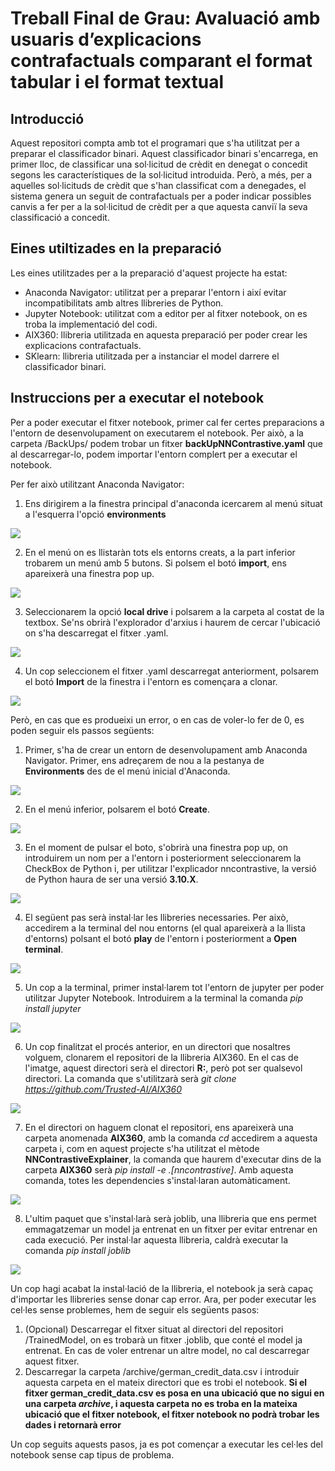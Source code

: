 # Treball Final de Grau: Avaluació amb usuaris d’explicacions contrafactuals comparant el format tabular i el format textual

## Introducció
Aquest repositori compta amb tot el programari que s'ha utilitzat per a preparar el classificador binari. Aquest classificador binari s'encarrega, en primer lloc, de classificar una sol·licitud de crèdit en denegat o concedit segons les característiques de la sol·licitud introduida. Però, a més, per a aquelles sol·licituds de crèdit que s'han classificat com a denegades, el sistema genera un seguit de contrafactuals per a poder indicar possibles canvis a fer per a la sol·licitud de crèdit per a que aquesta canviï la seva classificació a concedit.

## Eines utiltizades en la preparació
Les eines utilitzades per a la preparació d'aquest projecte ha estat:

- Anaconda Navigator: utilitzat per a preparar l'entorn i així evitar incompatibilitats amb altres llibreries de Python.
- Jupyter Notebook: utilitzat com a editor per al fitxer notebook, on es troba la implementació del codi.
- AIX360: llibreria utilitzada en aquesta preparació per poder crear les explicacions contrafactuals.
- SKlearn: llibreria utilitzada per a instanciar el model darrere el classificador binari.

## Instruccions per a executar el notebook
Per a poder executar el fitxer notebook, primer cal fer certes preparacions a l'entorn de desenvolupament on executarem el notebook. Per això, a la carpeta /BackUps/ podem trobar un fitxer **backUpNNContrastive.yaml** que al descarregar-lo, podem importar l'entorn complert per a executar el notebook. 

Per fer això utilitzant Anaconda Navigator:

1. Ens dirigirem a la finestra principal d'anaconda icercarem al menú situat a l'esquerra l'opció **environments**
<img src="https://github.com/Gerard01mm/TFGAvaluacioDeContrafactuals/blob/main/tutorialImportar/importar1.png">

2. En el menú on es llistaràn tots els entorns creats, a la part inferior trobarem un menú amb 5 butons. Si polsem el botó **import**, ens apareixerà una finestra pop up.
<img src="https://github.com/Gerard01mm/TFGAvaluacioDeContrafactuals/blob/main/tutorialImportar/importar2.png">

3. Seleccionarem la opció **local drive** i polsarem a la carpeta al costat de la textbox. Se'ns obrirà l'explorador d'arxius i haurem de cercar l'ubicació on s'ha descarregat el fitxer .yaml.
<img src="https://github.com/Gerard01mm/TFGAvaluacioDeContrafactuals/blob/main/tutorialImportar/importar3.png">

4. Un cop seleccionem el fitxer .yaml descarregat anteriorment, polsarem el botó **Import** de la finestra i l'entorn es començara a clonar.
<img src="https://github.com/Gerard01mm/TFGAvaluacioDeContrafactuals/blob/main/tutorialImportar/importar4.png">

Però, en cas que es produeixi un error, o en cas de voler-lo fer de 0, es poden seguir els passos següents:

1. Primer, s'ha de crear un entorn de desenvolupament amb Anaconda Navigator. Primer, ens adreçarem de nou a la pestanya de **Environments** des de el menú inicial d'Anaconda.
<img src="https://github.com/Gerard01mm/TFGAvaluacioDeContrafactuals/blob/main/tutorialImportar/importar1.png">

2. En el menú inferior, polsarem el botó **Create**.
<img src="https://github.com/Gerard01mm/TFGAvaluacioDeContrafactuals/blob/main/TutorialCrearEntorn/Crear2.png">

3. En el moment de pulsar el boto, s'obrirà una finestra pop up, on introduirem un nom per a l'entorn i posteriorment seleccionarem la CheckBox de Python i, per utilitzar l'explicador nncontrastive, la versió de Python haura de ser una versió **3.10.X**.
<img src="https://github.com/Gerard01mm/TFGAvaluacioDeContrafactuals/blob/main/TutorialCrearEntorn/Crear3.png">

4. El següent pas serà instal·lar les llibreries necessaries. Per això, accedirem a la terminal del nou entorns (el qual apareixerà a la llista d'entorns) polsant el botó **play** de l'entorn i posteriorment a **Open terminal**.
<img src="https://github.com/Gerard01mm/TFGAvaluacioDeContrafactuals/blob/main/TutorialCrearEntorn/Crear4.png">

5. Un cop a la terminal, primer instal·larem tot l'entorn de jupyter per poder utilitzar Jupyter Notebook. Introduirem a la terminal la comanda _pip install jupyter_
<img src="https://github.com/Gerard01mm/TFGAvaluacioDeContrafactuals/blob/main/TutorialCrearEntorn/Crear5.png">

6. Un cop finalitzat el procés anterior, en un directori que nosaltres volguem, clonarem el repositori de la llibreria AIX360. En el cas de l'imatge, aquest directori serà el directori **R:**, però pot ser qualsevol directori. La comanda que s'utilitzarà serà _git clone https://github.com/Trusted-AI/AIX360_
<img src="https://github.com/Gerard01mm/TFGAvaluacioDeContrafactuals/blob/main/TutorialCrearEntorn/Crear6.png">

7. En el directori on haguem clonat el repositori, ens apareixerà una carpeta anomenada **AIX360**, amb la comanda _cd_ accedirem a aquesta carpeta i, com en aquest projecte s'ha utilitzat el mètode **NNContrastiveExplainer**, la comanda que haurem d'executar dins de la carpeta **AIX360** serà _pip install -e .[nncontrastive]_. Amb aquesta comanda, totes les dependencies s'instal·laran automàticament.
<img src="https://github.com/Gerard01mm/TFGAvaluacioDeContrafactuals/blob/main/TutorialCrearEntorn/Crear7.png">

8. L'ultim paquet que s'instal·larà serà joblib, una llibreria que ens permet emmagatzemar un model ja entrenat en un fitxer per evitar entrenar en cada execució. Per instal·lar aquesta llibreria, caldrà executar la comanda _pip install joblib_
<img src="https://github.com/Gerard01mm/TFGAvaluacioDeContrafactuals/blob/main/TutorialCrearEntorn/Crear8.png">

Un cop hagi acabat la instal·lació de la llibreria, el notebook ja serà capaç d'importar les llibreries sense donar cap error. Ara, per poder executar les cel·les sense problemes, hem de seguir els següents pasos:

1. (Opcional) Descarregar el fitxer situat al directori del repositori /TrainedModel, on es trobarà un fitxer .joblib, que conté el model ja entrenat. En cas de voler entrenar un altre model, no cal descarregar aquest fitxer.
2. Descarregar la carpeta /archive/german_credit_data.csv i introduir aquesta carpeta en el mateix directori que es trobi el notebook. **Si el fitxer german_credit_data.csv es posa en una ubicació que no sigui en una carpeta _archive_, i aquesta carpeta no es troba en la mateixa ubicació que el fitxer notebook, el fitxer notebook no podrà trobar les dades i retornarà error** 

Un cop seguits aquests pasos, ja es pot començar a executar les cel·les del notebook sense cap tipus de problema.


